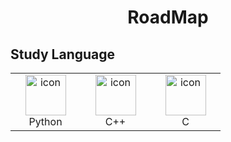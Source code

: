 <h1 align="center"> RoadMap </h1>

## Study Language
<table>
  <tr>
    <td align="center" width="96">
      <a href="#macropower-tech">
        <img src="https://techstack-generator.vercel.app/python-icon.svg" alt="icon" width="65" height="65" />
      </a>
      <br>Python
    </td>
     <td align="center" width="96">
        <img src="https://techstack-generator.vercel.app/cpp-icon.svg" alt="icon" width="65" height="65" />
      <br>C++
    </td>
     <td align="center" width="96">
        <img src="https://github.com/user-attachments/assets/0cd01a74-4ba7-4b12-a7d4-cb2aaaf1f68e" alt="icon" width="65" height="65" />
      <br>C
    </td>
  </tr>
</table>



